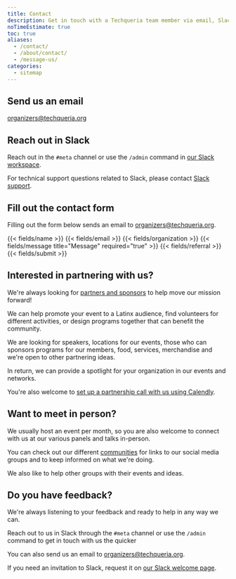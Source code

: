 ```yaml
---
title: Contact
description: Get in touch with a Techqueria team member via email, Slack or social media.
noTimeEstimate: true
toc: true
aliases:
  - /contact/
  - /about/contact/
  - /message-us/
categories:
  - sitemap
---
```


## Send us an email

[organizers@techqueria.org](mailto:organizers@techqueria.org)

## Reach out in Slack

Reach out in the `#meta` channel or use the `/admin` command in [our Slack workspace](/communities/slack/).

For technical support questions related to Slack, please contact [Slack support](https://slack.com/help).

## Fill out the contact form

Filling out the form below sends an email to [organizers@techqueria.org](mailto:organizers@techqueria.org).

<form name="Contact" method="POST" data-netlify-recaptcha="true" data-netlify="true" action="/success/">
  <input type="hidden" aria-label="Subject" name="_subject" value="Techqueria - New Contact Message">
  {{< fields/name >}}
  {{< fields/email >}}
  {{< fields/organization >}}
  {{< fields/message title="Message" required="true" >}}
  {{< fields/referral >}}
  {{< fields/submit >}}
</form>

## Interested in partnering with us?

We're always looking for [partners and sponsors](/support-us/) to help move our mission forward!

We can help promote your event to a Latinx audience, find volunteers for different activities, or design programs together that can benefit the community.

We are looking for speakers, locations for our events, those who can sponsors programs for our members, food, services, merchandise and we're open to other partnering ideas.

In return, we can provide a spotlight for your organization in our events and networks.

<link href="https://assets.calendly.com/assets/external/widget.css" rel="stylesheet">
<script src="https://assets.calendly.com/assets/external/widget.js" type="text/javascript"></script>
<p>You're also welcome to <a href="" onclick="Calendly.initPopupWidget({url: 'https://calendly.com/techqueria/hello'});return false;">set up a partnership call with us using Calendly</a>.</p>

## Want to meet in person?

We usually host an event per month, so you are also welcome to connect with us at our various panels and talks in-person.

You can check out our different [communities](/communities/) for links to our social media groups and to keep informed on what we're doing.

We also like to help other groups with their events and ideas.

## Do you have feedback?

We're always listening to your feedback and ready to help in any way we can.

Reach out to us in Slack through the `#meta` channel or use the `/admin` command to get in touch with us the quicker

You can also send us an email to [organizers@techqueria.org](mailto:organizers@techqueria.org).

If you need an invitation to Slack, request it on [our Slack welcome page](/communities/slack/).
